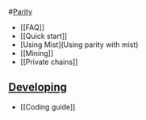 #[Parity](Home)
- [[FAQ]]
- [[Quick start]]
- [Using Mist](Using parity with mist)
- [[Mining]]
- [[Private chains]]

## [Developing](Developers)
- [[Coding guide]]